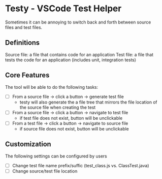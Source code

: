 # Testy - VSCode Test Helper
Sometimes it can be annoying to switch back and forth between source files and test files. 

## Definitions
Source file: a file that contains code for an application
Test file: a file that tests the code for an application (includes unit, integration tests)

## Core Features

The tool will be able to do the following tasks:
- [ ] From a source file -> click a button -> generate test file
    - testy will also generate the a file tree that mirrors the file location of the source file when creating the test
- [ ] From a source file -> click a button -> navigate to test file
    - if test file does not exist, button will be unclickable
- [ ] From a test file -> click a button -> navigate to source file
    - if source file does not exist, button will be unclickable

## Customization

The following settings can be configured by users
- [ ] Change test file name prefix/suffic (test_class.js vs. ClassTest.java)
- [ ] Change source/test file location
